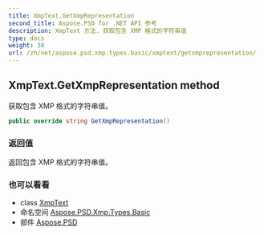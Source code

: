 ```yaml
---
title: XmpText.GetXmpRepresentation
second_title: Aspose.PSD for .NET API 参考
description: XmpText 方法. 获取包含 XMP 格式的字符串值
type: docs
weight: 30
url: /zh/net/aspose.psd.xmp.types.basic/xmptext/getxmprepresentation/
---
```

## XmpText.GetXmpRepresentation method

获取包含 XMP 格式的字符串值。

```csharp
public override string GetXmpRepresentation()
```

### 返回值

返回包含 XMP 格式的字符串值。

### 也可以看看

* class [XmpText](../)
* 命名空间 [Aspose.PSD.Xmp.Types.Basic](../../xmptext/)
* 部件 [Aspose.PSD](../../../)


